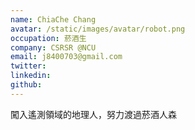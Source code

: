 ```yaml
---
name: ChiaChe Chang
avatar: /static/images/avatar/robot.png
occupation: 菸酒生
company: CSRSR @NCU
email: j8400703@gmail.com
twitter: 
linkedin: 
github:
---
```


闖入遙測領域的地理人，努力渡過菸酒人森